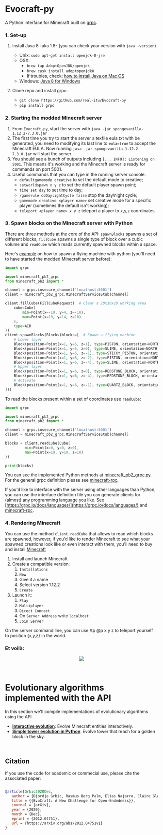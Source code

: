 # Evocraft-py
A Python interface for Minecraft built on [grpc](https://github.com/real-itu/minecraft-rpc). 
<br />

### 1. Set-up

1. Install Java 8 -aka 1.8- (you can check your version with `java -version`)

   - Unix: `sudo apt-get install openjdk-8-jre`
   - OSX: 
     - `brew tap AdoptOpenJDK/openjdk`
     - `brew cask install adoptopenjdk8`
     - If troubles, check: [how to install Java on Mac OS](https://mkyong.com/java/how-to-install-java-on-mac-osx/) 
   - Windows: [Java 8 for Windows](https://www.oracle.com/java/technologies/javase/javase-jdk8-downloads.html) 


2. Clone repo and install grpc:

   - `git clone https://github.com/real-itu/Evocraft-py`
   - `pip install grpc`


### 2. Starting the modded Minecraft server

1. From `Evocraft-py`, start the server with `java -jar spongevanilla-1.12.2-7.3.0.jar`
2. The first time you try to start the server a texfile eula.txt with be generated, you need to modifying its last line to `eula=true` to accept the Minecraft EULA. Now running `java -jar spongevanilla-1.12.2-7.3.0.jar` will start the server
3. You should see a bunch of outputs including `[... INFO]: Listening on 5001`. 
This means it's working and the Minecraft server is ready for commands on port 5001.
4. Useful commands that you can type in the running server console:
	- `defaultgamemode creative` to set the default mode to creative;
	-  `setworldspawn x y z` to set the default player spawn point;
	- `time set day` to set time to day;
	- `/gamerule doDaylightCycle false` stop the day/night cycle;
	- `gamemode creative <player name>` set creative mode for a specific player (sometimes the default isn't working);
	- `teleport <player name> x y z` teleport a player to x,y,z coordinates.
	

### 3. Spawn blocks on the Minecraft server with Python 

There are three methods at the core of the API: `spawnBlocks` spawns a set of different blocks,
`fillCube` spawns a single type of block over a cubic volume and `readCube` which reads currently spawned blocks within a space.

Here's [example](example.py) on how to spawn a flying machine with python (you'll need to have started the modded Minecraft server before):

```python
import grpc

import minecraft_pb2_grpc
from minecraft_pb2 import *

channel = grpc.insecure_channel('localhost:5001')
client = minecraft_pb2_grpc.MinecraftServiceStub(channel)

client.fillCube(FillCubeRequest(  # Clear a 20x10x20 working area
    cube=Cube(
        min=Point(x=-10, y=4, z=-10),
        max=Point(x=10, y=14, z=10)
    ),
    type=AIR
))
client.spawnBlocks(Blocks(blocks=[  # Spawn a flying machine
    # Lower layer
    Block(position=Point(x=1, y=5, z=1), type=PISTON, orientation=NORTH),
    Block(position=Point(x=1, y=5, z=0), type=SLIME, orientation=NORTH),
    Block(position=Point(x=1, y=5, z=-1), type=STICKY_PISTON, orientation=SOUTH),
    Block(position=Point(x=1, y=5, z=-2), type=PISTON, orientation=NORTH),
    Block(position=Point(x=1, y=5, z=-4), type=SLIME, orientation=NORTH),
    # Upper layer
    Block(position=Point(x=1, y=6, z=0), type=REDSTONE_BLOCK, orientation=NORTH),
    Block(position=Point(x=1, y=6, z=-4), type=REDSTONE_BLOCK, orientation=NORTH),
    # Activate
    Block(position=Point(x=1, y=6, z=-1), type=QUARTZ_BLOCK, orientation=NORTH),
]))
```

To read the blocks present within a set of coordinates use `readCube`:

```python
import grpc

import minecraft_pb2_grpc
from minecraft_pb2 import *

channel = grpc.insecure_channel('localhost:5001')
client = minecraft_pb2_grpc.MinecraftServiceStub(channel)

blocks = client.readCube(Cube(
         min=Point(x=0, y=0, z=0),
         max=Point(x=10, y=10, z=10)
))

print(blocks)
```


You can see the implemented Python methods at [minecraft_pb2_grpc.py](minecraft_pb2_grpc.py#L37).
For the general grpc definition please see [minecraft-rpc](https://github.com/real-itu/minecraft-rpc).

If you'd like to interface with the server using other languages than Python, you can use the interface definition file you can generate clients for (almost) any programming language you like. See [https://grpc.io/docs/languages/](https://grpc.io/docs/languages/) and [minecraft-rpc](https://github.com/real-itu/minecraft-rpc).

### 4. Rendering Minecraft

You can use the method `client.readCube` that allows to read which blocks are spawned, however, if you'd like to render Minecraft to see what your spawned creations look like or even interact with them, you'll need to buy and install [Minecraft](https://www.minecraft.net)

1. Install and launch Minecraft
2. Create a compatible version:
   1. `Installations` 
   2. `New`
   3. Give it a name
   4. Select version 1.12.2 
   5. `Create`
3. Launch it:
   1. `Play`
   2. `Multiplayer`
   3. `Direct Connect`
   4. On `Server Address` write `localhost` 
   5. `Join Server`

On the server command line, you can use /tp @p x y z to teleport yourself to position {x,y,z} in the world.

### Et voilà:

<p align="center">
  <img src="example.gif">
</p>  

</br>  

# Evolutionary algorithms implemented with the API

In this section we'll compile implementations of evolutionary algorithms using the API

 - [**Interactive evolution**](https://github.com/claireaoi/EvoCraft-interactive): Evolve Minecraft entities interactively.
 - [**Simple tower evolution in Python**](https://github.com/real-itu/simple_minecraft_evolver): Evolve tower that reach for a golden block in the sky.



</br>  

 ## Citation   

 If you use the code for academic or commecial use, please cite the associated paper:

 ```bibtex

@article{Grbic2020Dec,
	author = {Djordje Grbic, Rasmus Berg Palm, Elias Najarro, Claire Glanois, Sebastian Risi},
	title = {{EvoCraft: A New Challenge for Open-Endedness}},
	journal = {arXiv},
	year = {2020},
	month = {Dec},
	eprint = {2012.04751},
	url = {https://arxiv.org/abs/2012.04751v1}
}
 

 ```   
